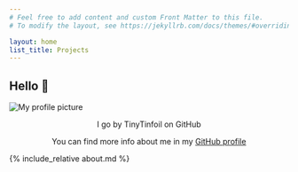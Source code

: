 ```yaml
---
# Feel free to add content and custom Front Matter to this file.
# To modify the layout, see https://jekyllrb.com/docs/themes/#overriding-theme-defaults

layout: home
list_title: Projects
---
```

## Hello 👋
<img style="margin:auto;display:block;" src="https://avatars.githubusercontent.com/u/55459863?v=4" alt="My profile picture">
<p align="center">
  I go by TinyTinfoil on GitHub
</p>
<p align="center">
You can find more info about me in my <a href="https://github.com/TinyTinfoil">GitHub profile</a>
</p>

{% include_relative about.md %}
